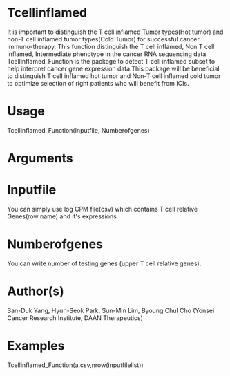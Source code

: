 # Tcellinflamed
It is important to distinguish the T cell inflamed Tumor types(Hot tumor) and non-T cell inflamed tumor types(Cold Tumor) for successful cancer immuno-therapy. This function distinguish the T cell inflamed, Non T cell inflamed, Intermediate phenotype in the cancer RNA sequencing data. Tcellinflamed_Function is the package to detect T cell inflamed subset to help interpret cancer gene expression data.This package will be beneficial to distinguish T cell inflamed hot tumor and Non-T cell inflamed cold tumor to optimize selection of right patients who will benefit from ICIs.  
# Usage
Tcellinflamed_Function(Inputfile, Numberofgenes)
# Arguments
# Inputfile	
You can simply use log CPM file(csv) which contains T cell relative Genes(row name) and it's expressions
# Numberofgenes	
You can write number of testing genes (upper T cell relative genes).

# Author(s)
San-Duk Yang, Hyun-Seok Park, Sun-Min Lim, Byoung Chul Cho (Yonsei Cancer Research Institute, DAAN Therapeutics)

# Examples
Tcellinflamed_Function(a.csv,nrow(inputfilelist))
